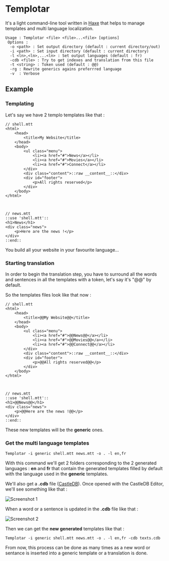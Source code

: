 # Templotar

It's a light command-line tool written in [Haxe](http://haxe.org) that helps to manage templates and multi language localization.

	Usage : Templotar <file> <file>...<file> [options]
	 Options :
	  -o <path> : Set output directory (default : current directory/out)
	  -i <path> : Set input directory (default : current directory)
	  -l <ln>,<ln>,...<ln> : Set output languages (default : fr)
	  -cdb <file> : Try to get indexes and translation from this file
	  -t <string> : Token used (default : @@)
	  -rg : Rewrite generics agains preferrred language
	  -v  : Verbose

## Example

### Templating

Let's say we have 2 templo templates like that :

	// shell.mtt
	<html>
		<head>
			<title>My Website</title>
		</head>
		<body>
			<ul class="menu">
				<li><a href="#">News</a></li>
				<li><a href="#">Movies</a></li>
				<li><a href="#">Connect</a></li>
			</div>
			<div class="content">::raw __content__::</div>
			<div id="footer">
				<p>All rights reserved</p>
			</div>
		</body>
	</html>


	
	// news.mtt
	::use 'shell.mtt'::
	<h1>News</h1>
	<div class="news">
		<p>Here are the news !</p>
	</div>
	::end::
	
You build all your website in your favourite language...

### Starting translation

In order to begin the translation step, you have to surround all the words and sentences in all the templates with a token, let's say it's "@@" by default.

So the templates files look like that now :

	// shell.mtt
	<html>
		<head>
			<title>@@My Website@@</title>
		</head>
		<body>
			<ul class="menu">
				<li><a href="#">@@News@@</a></li>
				<li><a href="#">@@Movies@@</a></li>
				<li><a href="#">@@Connect@@</a></li>
			</div>
			<div class="content">::raw __content__::</div>
			<div id="footer">
				<p>@@All rights reserved@@</p>
			</div>
		</body>
	</html>
		
	
	
	// news.mtt
	::use 'shell.mtt'::
	<h1>@@News@@</h1>
	<div class="news">
		<p>@@Here are the news !@@</p>
	</div>
	::end::
	
These new templates will be the **generic** ones.

### Get the multi language templates

	Templotar -i generic shell.mtt news.mtt -o . -l en,fr

With this command we'll get 2 folders corresponding to the 2 generated languages : **en** and **fr** that contain the generated templates filled by default with the language used in the **generic** templates.

We'll also get a **.cdb** file ([CastleDB](http://castledb.org)). Once opened with the CastleDB Editor, we'll see something like that :
	
![Screenshot 1](http://mromecki.fr/blog/post/59/screen1.jpg)
	
When a word or a sentence is updated in the **.cdb** file like that :
	
![Screenshot 2](http://mromecki.fr/blog/post/59/screen2.jpg)
		
Then we can get the **new generated** templates like that :
	
	Templotar -i generic shell.mtt news.mtt -o . -l en,fr -cdb texts.cdb
	
From now, this process can be done as many times as a new word or sentance is inserted into a generic template or a translation is done.
